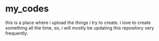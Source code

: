 # my_codes
this is a place where i upload the things i try to create.
i love to create something all the time, so, i will mostly be updating this repository very frequently.
